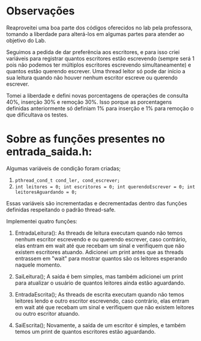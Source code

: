 # **Observações**

Reaproveitei uma boa parte dos códigos oferecidos no lab pela professora, tomando a liberdade para alterá-los em algumas partes para
atender ao objetivo do Lab. 

Seguimos a pedida de dar preferência aos escritores, e para isso criei variáveis para registrar quantos escritores estão escrevendo
(sempre será 1 pois não podemos ter múltiplos escritores escrevendo simultaneamente) e quantos estão querendo escrever. Uma thread
leitor só pode dar início a sua leitura quando não houver nenhum escritor escreve ou querendo escrever. 

Tomei a liberdade e defini novas porcentagens de operações de consulta 40%, inserção 30% e remoção 30%. Isso porque as porcentagens definidas anteriormente só definiam 1% para inserção e 1% para remoção o que dificultava os testes.

# Sobre as funções presentes no **entrada_saida.h**:

Algumas variáveis de condição foram criadas;

1) `pthread_cond_t cond_ler, cond_escrever;`
2) `int leitores = 0; int escritores = 0; int querendoEscrever = 0; int leitoresAguardando = 0;` 

Essas variáveis são incrementadas e decrementadas dentro das funções definidas respeitando o padrão thread-safe. 

Implementei quatro funções:

1) EntradaLeitura(): As threads de leitura executam quando não temos nenhum escritor escrevendo e ou querendo escrever, caso 
contrário, elas entram em wait até que recebam um sinal e verifiquem que não existem escritores atuando. Adicionei um print antes que as threads entrassem em "wait" para mostrar quantos são os leitores esperando naquele momento.

2) SaiLeitura(); A saída é bem simples, mas também adicionei um print para atualizar o usuário de quantos leitores ainda estão
aguardando.

3) EntradaEscrita(); As threads de escrita executam quando não temos leitores lendo e outro escritor escrevendo, caso contrário, 
elas entram em wait até que recebam um sinal e verifiquem que não existem leitores ou outro escritor atuando. 

4) SaiEscrita(); Novamente, a saída de um escritor é simples, e também temos um print de quantos escritores estão aguardando.
